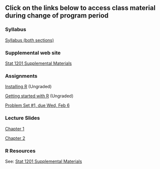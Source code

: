## Click on the links below to access class material during change of program period

### Syllabus

[Syllabus (both sections)](Syllabus.md)

### Supplemental web site

[Stat 1201 Supplemental Materials](https://jtr13.github.io/1201/)

### Assignments

[Installing R](https://jtr13.github.io/1201/index.html#installing-r) (Ungraded)

[Getting started with R](https://jtr13.github.io/1201/index.html#getting-started-with-r) (Ungraded)

[Problem Set #1, due Wed, Feb 6](PSet1.md)

### Lecture Slides

[Chapter 1](Chap1slides.pdf)

[Chapter 2](Chap2slides.pdf)

### R Resources

See: [Stat 1201 Supplemental Materials](https://jtr13.github.io/1201/)

